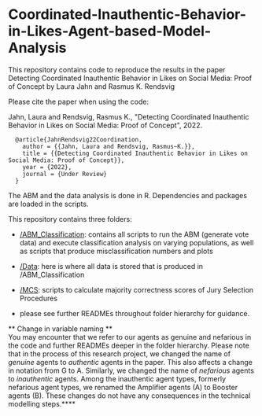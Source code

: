 # Coordinated-Inauthentic-Behavior-in-Likes-Agent-based-Model-Analysis
This repository contains code to reproduce the results in the paper Detecting Coordinated Inauthentic Behavior in Likes on Social Media: Proof of Concept by Laura Jahn and Rasmus K. Rendsvig

Please cite the paper when using the code:  

Jahn, Laura and Rendsvig, Rasmus K., "Detecting Coordinated Inauthentic Behavior in Likes on Social Media: Proof of Concept", 2022.

```
  @article{JahnRendsvig22Coordination,  
    author = {{Jahn, Laura and Rendsvig, Rasmus~K.}},
    title = {{Detecting Coordinated Inauthentic Behavior in Likes on Social Media: Proof of Concept}},  
    year = {2022},   
    journal = {Under Review}
  }
 ```

The ABM and the data analysis is done in R. Dependencies and packages are loaded in the scripts. 

This repository contains three folders:

- [/ABM_Classification](https://github.com/LJ-9/Coordinated-Inauthentic-Behavior-Likes-ABM-Analysis/tree/main/ABM_Classification): contains all scripts to run the ABM (generate vote data) and execute classification analysis on varying populations, as well as scripts that produce misclassification numbers and plots

- [/Data](https://github.com/LJ-9/Coordinated-Inauthentic-Behavior-Likes-ABM-Analysis/tree/main/Data): here is where all data is stored that is produced in /ABM_Classification

- [/MCS](https://github.com/LJ-9/Coordinated-Inauthentic-Behavior-Likes-ABM-Analysis/tree/main/MCS): scripts to calculate majority correctness scores of Jury Selection Procedures

- please see further READMEs throughout folder hierarchy for guidance.

 
** Change in variable naming **  
You may encounter that we refer to our agents as genuine and nefarious in the code and further READMEs deeper in the folder hierarchy. Please note that in the process of this research project, we changed the name of *genuine* agents to *authentic* agents in the paper. This also affects a change in notation from G to A. Similarly, we changed the name of *nefarious* agents to *inauthentic* agents. Among the inauthentic agent types, formerly nefarious agent types, we renamed the Amplifier agents (A) to Booster agents (B). These changes do not have any consequences in the technical modelling steps.****
